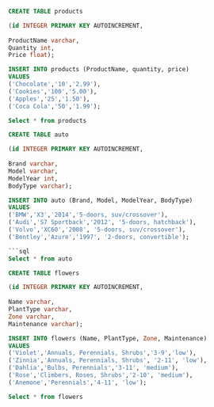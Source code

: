 ```sql
CREATE TABLE products

(id INTEGER PRIMARY KEY AUTOINCREMENT, 
 
ProductName varchar,
Quantity int,
Price float);
```
```sql
INSERT INTO products (ProductName, quantity, price) 
VALUES 
('Chocolate','10','2.99'),
('Cookies','100','5.00'),
('Apples','25','1.50'),
('Coca Cola','50','1.99');
```
```sql
Select * from products
```

```sql
CREATE TABLE auto

(id INTEGER PRIMARY KEY AUTOINCREMENT, 
 
Brand varchar,
Model varchar,
ModelYear int,
BodyType varchar);
```
```sql
INSERT INTO auto (Brand, Model, ModelYear, BodyType) 
VALUES 
('BMW','X3','2014','5-doors, suv/crossover'),
('Audi','S7 Sportback','2012', '5-doors, hatchback'),
('Volvo','XC60','2008', '5-doors, suv/crossover'),
('Bentley','Azure','1997', '2-doors, convertible');

```sql
Select * from auto
```

```sql
CREATE TABLE flowers

(id INTEGER PRIMARY KEY AUTOINCREMENT, 
 
Name varchar,
PlantType varchar,
Zone varchar,
Maintenance varchar);
```
```sql
INSERT INTO flowers (Name, PlantType, Zone, Maintenance) 
VALUES 
('Violet','Annuals, Perennials, Shrubs','3-9','low'),
('Zinnia','Annuals, Perennials, Shrubs', '2-11', 'low'),
('Dahlia','Bulbs, Perennials','3-11', 'medium'),
('Rose','Climbers, Roses, Shrubs','2-10', 'medium'),
('Anemone','Perennials','4-11', 'low');
```
```sql
Select * from flowers
```
